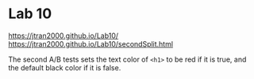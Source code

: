 # Lab 10
https://jtran2000.github.io/Lab10/
https://jtran2000.github.io/Lab10/secondSplit.html

The second A/B tests sets the text color of `<h1>` to be red if it is true, and the default black color if it is false.